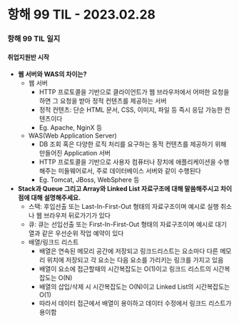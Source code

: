# 항해 99 TIL - 2023.02.28

### 항해 99 TIL 일지

#### 취업지원반 시작

- **웹 서버와 WAS의 차이는?**
  - 웹 서버
    - HTTP 프로토콜을 기반으로 클라이언트가 웹 브라우저에서 어떠한 요청을 하면 그 요청을 받아 정적 컨텐츠를 제공하는 서버
    - 정적 컨텐츠: 단순 HTML 문서, CSS, 이미지, 파일 등 즉시 응답 가능한 컨텐츠이다
    - Eg. Apache, NginX 등
  - WAS(Web Application Server)
    - DB 조회 혹은 다양한 로직 처리를 요구하는 동적 컨텐츠를 제공하기 위해 만들어진 Application 서버
    - HTTP 프로토콜을 기반으로 사용자 컴퓨터나 장치에 애플리케이션을 수행해주는 미들웨어로서, 주로 데이터베이스 서버와 같이 수행된다
    - Eg. Tomcat, JBoss, WebSphere 등
- **Stack과 Queue 그리고 Array와 Linked List 자료구조에 대해 말씀해주시고 차이점에 대해 설명해주세요.**
  - 스택: 후입선출 또는 Last-In-First-Out 형태의 자료구조이며 예시로 실행 취소나 웹 브라우저 뒤로가기가 있다
  - 큐: 큐는 선입선출 또는 First-In-First-Out 형태의 자료구조이며 예시로 대기열과 같은 우선순위 작업 예약이 있다
  - 배열/링크드 리스트
    - 배열은 연속된 메모리 공간에 저장되고 링크드리스트는 요소마다 다른 메모리 위치에 저장되고 각 요소는 다음 요소를 가리키는 링크를 가지고 있음
    - 배열이 요소에 접근할때의 시간복잡도는 O(1)이고 링크드 리스트의 시간복잡도는 O(N)
    - 배열의 삽입/삭제 시 시간복잡도는 O(N)이고 Linked List의 시간복잡도는 O(1)
    - 따라서 데이터 접근에서 배열이 용이하고 데이터 수정에서 링크드 리스트가 용이함
